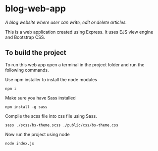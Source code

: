 # blog-web-app

_A blog website where user can write, edit or delete articles._

This is a web application created using Express.
It uses EJS view engine and Bootstrap CSS.

## To build the project

To run this web app open a terminal in the project folder and run the following commands.

Use npm installer to install the node modules

```
npm i
```

Make sure you have Sass installed

```
npm install -g sass
```

Compile the scss file into css file using Sass.

```
sass ./scss/bs-theme.scss ./public/css/bs-theme.css
```

Now run the project using node

```
node index.js
```